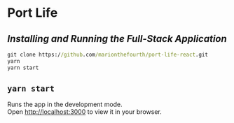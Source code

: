 # Port Life

## **_Installing and Running the Full-Stack Application_**

```cmd
git clone https://github.com/marionthefourth/port-life-react.git
yarn
yarn start
```

## `yarn start`
Runs the app in the development mode.\
Open [http://localhost:3000](http://localhost:3000) to view it in your browser.
